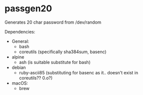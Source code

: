 # passgen20
Generates 20 char password from /dev/random

Dependencies:
- General:
  - bash
  - coreutils (specifically sha384sum, basenc)
- alpine
  - ash (is suitable substitute for bash)
- debian
  - ruby-ascii85 (substituting for basenc as it.. doesn't exist in coreutils?? 0.o?)
- macOS:
  - brew
